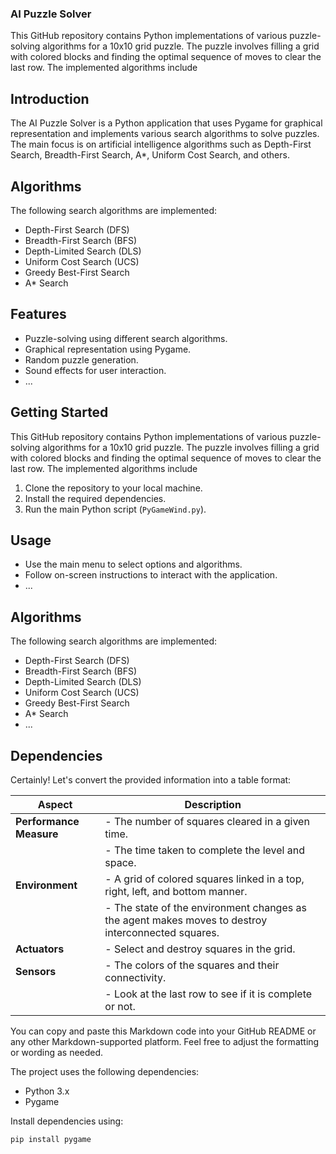 ### AI Puzzle Solver

This GitHub repository contains Python implementations of various puzzle-solving algorithms for a 10x10 grid puzzle. The puzzle involves filling a grid with colored blocks and finding the optimal sequence of moves to clear the last row. The implemented algorithms include
## Introduction

The AI Puzzle Solver is a Python application that uses Pygame for graphical representation and implements various search algorithms to solve puzzles. The main focus is on artificial intelligence algorithms such as Depth-First Search, Breadth-First Search, A*, Uniform Cost Search, and others.

## Algorithms

The following search algorithms are implemented:

- Depth-First Search (DFS)
- Breadth-First Search (BFS)
- Depth-Limited Search (DLS)
- Uniform Cost Search (UCS)
- Greedy Best-First Search
- A* Search
  
## Features

- Puzzle-solving using different search algorithms.
- Graphical representation using Pygame.
- Random puzzle generation.
- Sound effects for user interaction.
- ...

## Getting Started


This GitHub repository contains Python implementations of various puzzle-solving algorithms for a 10x10 grid puzzle. The puzzle involves filling a grid with colored blocks and finding the optimal sequence of moves to clear the last row. The implemented algorithms include

1. Clone the repository to your local machine.
2. Install the required dependencies.
3. Run the main Python script (`PyGameWind.py`).

## Usage

- Use the main menu to select options and algorithms.
- Follow on-screen instructions to interact with the application.
- ...

## Algorithms

The following search algorithms are implemented:

- Depth-First Search (DFS)
- Breadth-First Search (BFS)
- Depth-Limited Search (DLS)
- Uniform Cost Search (UCS)
- Greedy Best-First Search
- A* Search
- ...

## Dependencies

Certainly! Let's convert the provided information into a table format:

| Aspect              | Description                                                                               |
|---------------------|-------------------------------------------------------------------------------------------|
| **Performance Measure** | - The number of squares cleared in a given time.                                           |
|                      | - The time taken to complete the level and space.                                          |
| **Environment**         | - A grid of colored squares linked in a top, right, left, and bottom manner.               |
|                      | - The state of the environment changes as the agent makes moves to destroy interconnected squares.|
| **Actuators**           | - Select and destroy squares in the grid.                                                  |
| **Sensors**             | - The colors of the squares and their connectivity.                                        |
|                      | - Look at the last row to see if it is complete or not.                                    |


You can copy and paste this Markdown code into your GitHub README or any other Markdown-supported platform. Feel free to adjust the formatting or wording as needed.


The project uses the following dependencies:

- Python 3.x
- Pygame

Install dependencies using:

```bash
pip install pygame
